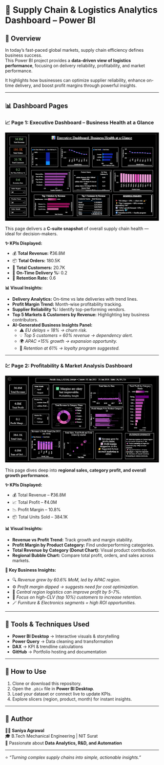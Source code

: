 # 🚀 Supply Chain & Logistics Analytics Dashboard – Power BI  

## 🌟 Overview  
In today’s fast-paced global markets, supply chain efficiency defines business success.  
This Power BI project provides a **data-driven view of logistics performance**, focusing on delivery reliability, profitability, and market performance.  

It highlights how businesses can optimize supplier reliability, enhance on-time delivery, and boost profit margins through powerful insights.  

---

## 📊 Dashboard Pages  

### **📈 Page 1: Executive Dashboard – Business Health at a Glance**  
![Executive Dashboard](https://github.com/SaniyaAg/PowerBI---Portfolio/blob/3a712f786a9979b5179f26a8ff2031bc82cf2136/Sales-Performance/visuals/git%20page%201.png)  

This page delivers a **C-suite snapshot** of overall supply chain health — ideal for decision-makers.  

**✨ KPIs Displayed:**  
- 💰 **Total Revenue:** ₹36.8M  
- 📦 **Total Orders:** 180.5K  
- 👥 **Total Customers:** 20.7K  
- 🚚 **On-Time Delivery %:** 0.2  
- 🔁 **Retention Rate:** 0.6  

**📊 Visual Insights:**  
- **Delivery Analytics:** On-time vs late deliveries with trend lines.  
- **Profit Margin Trend:** Month-wise profitability tracking.  
- **Supplier Reliability %:** Identify top-performing vendors.  
- **Top 5 Markets & Customers by Revenue:** Highlighting key business contributors.  
- **AI-Generated Business Insights Panel:**  
  - ⚠️ *EU delays = 18% → churn risk.*  
  - 💡 *Top 5 customers = 60% revenue → dependency alert.*  
  - 🌍 *APAC +15% growth → expansion opportunity.*  
  - 🔄 *Retention at 61% → loyalty program suggested.*  

---

### **💹 Page 2: Profitability & Market Analysis Dashboard**  
![Profitability Dashboard](https://github.com/SaniyaAg/PowerBI---Portfolio/blob/3a712f786a9979b5179f26a8ff2031bc82cf2136/Sales-Performance/visuals/git%20page%202.png)  

This page dives deep into **regional sales, category profit, and overall growth performance**.  

**✨ KPIs Displayed:**  
- 💰 Total Revenue – ₹36.8M  
- 📈 Total Profit – ₹4.0M  
- 📉 Profit Margin – 10.8%  
- 📦 Total Units Sold – 384.1K  

**📊 Visual Insights:**  
- **Revenue vs Profit Trend:** Track growth and margin stability.  
- **Profit Margin by Product Category:** Find underperforming categories.  
- **Total Revenue by Category (Donut Chart):** Visual product contribution.  
- **Regional Bubble Chart:** Compare total profit, orders, and sales across markets.  

**🧠 Key Business Insights:**  
- 🔍 *Revenue grew by 60.6% MoM, led by APAC region.*  
- ⚙️ *Profit margin dipped → suggests need for cost optimization.*  
- 💎 *Central region logistics can improve profit by 5–7%.*  
- 🎯 *Focus on high-CLV (top 10%) customers to increase retention.*  
- 🪄 *Furniture & Electronics segments = high ROI opportunities.*  

---

## 🧠 Tools & Techniques Used  
- **Power BI Desktop** → Interactive visuals & storytelling  
- **Power Query** → Data cleaning and transformation  
- **DAX** → KPI & trendline calculations  
- **GitHub** → Portfolio hosting and documentation  

---

## 📂 How to Use  
1. Clone or download this repository.  
2. Open the `.pbix` file in **Power BI Desktop**.  
3. Load your dataset or connect live to update KPIs.  
4. Explore slicers (region, product, month) for instant insights.  

---

## 💼 Author  
👩‍💻 **Saniya Agrawal**  
🎓 B.Tech Mechanical Engineering | NIT Surat  
📍 Passionate about **Data Analytics, R&D, and Automation**  
 

---

⭐ *“Turning complex supply chains into simple, actionable insights.”*  
